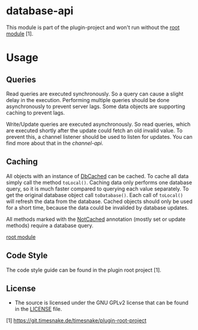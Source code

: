 # database-api

This module is part of the plugin-project and won't run without
the [root module](https://git.timesnake.de/timesnake/plugin-root-project) [1].

# Usage

## Queries

Read queries are executed synchronously. So a query can cause a slight delay in the execution.
Performing multiple queries should be done asynchronously to prevent server lags. Some data objects
are supporting
caching to prevent lags.

Write/Update queries are executed asynchronously. So read queries, which are executed shortly after
the update could
fetch an old invalid value. To prevent this, a channel listener should be used to listen for
updates. You can find more
about that in the _channel-api_.

## Caching

All objects with an instance of [DbCached] can be cached. To cache all data simply call the method
`toLocal()`. Caching data only performs one database query, so it is much faster compared to
querying each value
separately. To get the original database object call `toDatabase()`. Each call of `toLocal()` will
refresh the data from the database. Cached objects should only be used for a short time, because the
data could be
invalided by database updates.

All methods marked with the [NotCached] annotation (mostly set or update methods) require a database
query.

[DbCached]: /src/main/java/de/timesnake/database/util/object/DbCached.java

[NotCached]: /src/main/java/de/timesnake/database/util/object/NotCached.java
[root module](https://git.timesnake.de/timesnake/plugin-root-project)

## Code Style

The code style guide can be found in the plugin root project [1].

## License

- The source is licensed under the GNU GPLv2 license that can be found in the [LICENSE](LICENSE)
  file.

[1] https://git.timesnake.de/timesnake/plugin-root-project